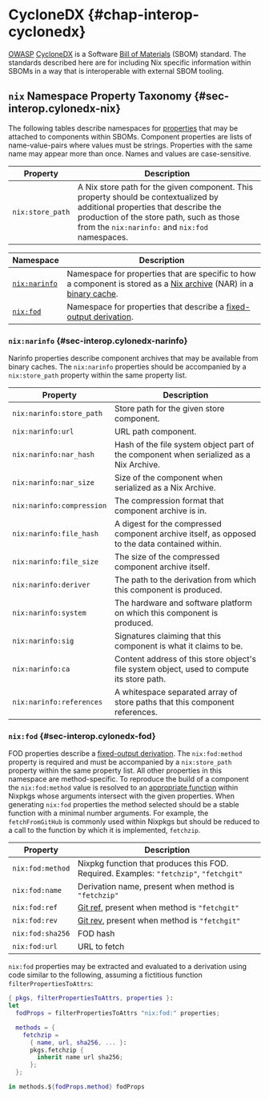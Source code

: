 # CycloneDX {#chap-interop-cyclonedx}

[OWASP](https://owasp.org/) [CycloneDX](https://cyclonedx.org/) is a Software [Bill of Materials](https://en.wikipedia.org/wiki/Bill_of_materials) (SBOM) standard.
The standards described here are for including Nix specific information within SBOMs in a way that is interoperable with external SBOM tooling.

## `nix` Namespace Property Taxonomy  {#sec-interop.cylonedx-nix}

The following tables describe namespaces for [properties](https://cyclonedx.org/docs/1.6/json/#components_items_properties) that may be attached to components within SBOMs.
Component properties are lists of name-value-pairs where values must be strings.
Properties with the same name may appear more than once.
Names and values are case-sensitive.

| Property         | Description |
|------------------|-------------|
| `nix:store_path` | A Nix store path for the given component. This property should be contextualized by additional properties that describe the production of the store path, such as those from the `nix:narinfo:` and `nix:fod` namespaces. |


| Namespace     | Description |
|---------------|-------------|
| [`nix:narinfo`](#sec-interop.cylonedx-narinfo) | Namespace for properties that are specific to how a component is stored as a [Nix archive](https://nixos.org/manual/nix/stable/glossary#gloss-nar) (NAR) in a [binary cache](https://nixos.org/manual/nix/stable/glossary#gloss-binary-cache). |
| [`nix:fod`](#sec-interop.cylonedx-fod) | Namespace for properties that describe a [fixed-output derivation](https://nixos.org/manual/nix/stable/glossary#gloss-fixed-output-derivation). |


### `nix:narinfo` {#sec-interop.cylonedx-narinfo}

Narinfo properties describe component archives that may be available from binary caches.
The `nix:narinfo` properties should be accompanied by a `nix:store_path` property within the same property list.

| Property                  | Description |
|---------------------------|-------------|
| `nix:narinfo:store_path`  | Store path for the given store component. |
| `nix:narinfo:url`         | URL path component. |
| `nix:narinfo:nar_hash`    | Hash of the file system object part of the component when serialized as a Nix Archive. |
| `nix:narinfo:nar_size`    | Size of the component when serialized as a Nix Archive. |
| `nix:narinfo:compression` | The compression format that component archive is in. |
| `nix:narinfo:file_hash`   | A digest for the compressed component archive itself, as opposed to the data contained within. |
| `nix:narinfo:file_size`   | The size of the compressed component archive itself. |
| `nix:narinfo:deriver`     | The path to the derivation from which this component is produced. |
| `nix:narinfo:system`      | The hardware and software platform on which this component is produced. |
| `nix:narinfo:sig`         | Signatures claiming that this component is what it claims to be. |
| `nix:narinfo:ca`          | Content address of this store object's file system object, used to compute its store path. |
| `nix:narinfo:references`  | A whitespace separated array of store paths that this component references. |

### `nix:fod` {#sec-interop.cylonedx-fod}

FOD properties describe a [fixed-output derivation](https://nixos.org/manual/nix/stable/glossary#gloss-fixed-output-derivation).
The `nix:fod:method` property is required and must be accompanied by a `nix:store_path` property within the same property list.
All other properties in this namespace are method-specific.
To reproduce the build of a component the `nix:fod:method` value is resolved to an [appropriate function](#chap-pkgs-fetchers) within Nixpkgs whose arguments intersect with the given properties.
When generating `nix:fod` properties the method selected should be a stable function with a minimal number arguments.
For example, the `fetchFromGitHub` is commonly used within Nixpkgs but should be reduced to a call to the function by which it is implemented, `fetchzip`.

| Property         | Description |
|------------------|-------------|
| `nix:fod:method` | Nixpkg function that produces this FOD. Required. Examples: `"fetchzip"`, `"fetchgit"` |
| `nix:fod:name`   | Derivation name, present when method is `"fetchzip"` |
| `nix:fod:ref`    | [Git ref](https://git-scm.com/docs/gitglossary#Documentation/gitglossary.txt-aiddefrefaref), present when method is `"fetchgit"` |
| `nix:fod:rev`    | [Git rev](https://git-scm.com/docs/gitglossary#Documentation/gitglossary.txt-aiddefrevisionarevision), present when method is `"fetchgit"` |
| `nix:fod:sha256` | FOD hash |
| `nix:fod:url`    | URL to fetch |


`nix:fod` properties may be extracted and evaluated to a derivation using code similar to the following, assuming a fictitious function `filterPropertiesToAttrs`:

```nix
{ pkgs, filterPropertiesToAttrs, properties }:
let
  fodProps = filterPropertiesToAttrs "nix:fod:" properties;

  methods = {
    fetchzip =
      { name, url, sha256, ... }:
      pkgs.fetchzip {
        inherit name url sha256;
      };
  };

in methods.${fodProps.method} fodProps
```

